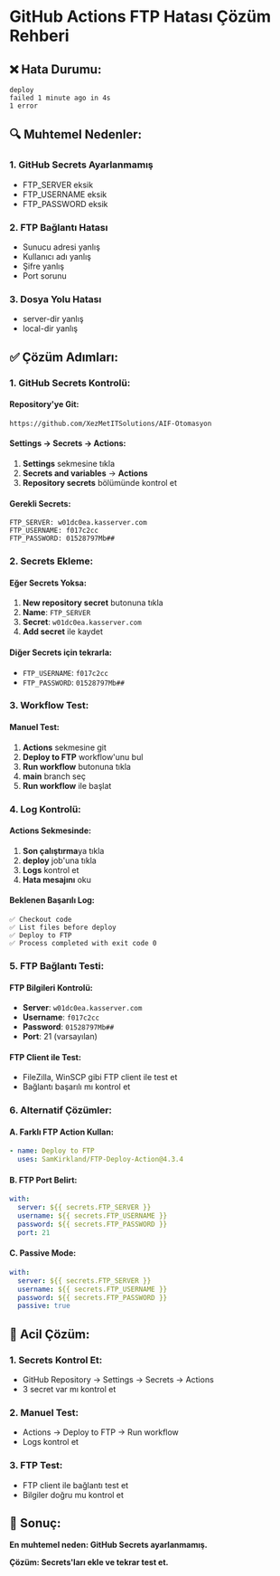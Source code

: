 # GitHub Actions FTP Hatası Çözüm Rehberi

## ❌ **Hata Durumu:**
```
deploy
failed 1 minute ago in 4s
1 error
```

## 🔍 **Muhtemel Nedenler:**

### 1. **GitHub Secrets Ayarlanmamış**
- FTP_SERVER eksik
- FTP_USERNAME eksik  
- FTP_PASSWORD eksik

### 2. **FTP Bağlantı Hatası**
- Sunucu adresi yanlış
- Kullanıcı adı yanlış
- Şifre yanlış
- Port sorunu

### 3. **Dosya Yolu Hatası**
- server-dir yanlış
- local-dir yanlış

## ✅ **Çözüm Adımları:**

### **1. GitHub Secrets Kontrolü:**

#### **Repository'ye Git:**
```
https://github.com/XezMetITSolutions/AIF-Otomasyon
```

#### **Settings → Secrets → Actions:**
1. **Settings** sekmesine tıkla
2. **Secrets and variables** → **Actions**
3. **Repository secrets** bölümünde kontrol et

#### **Gerekli Secrets:**
```
FTP_SERVER: w01dc0ea.kasserver.com
FTP_USERNAME: f017c2cc
FTP_PASSWORD: 01528797Mb##
```

### **2. Secrets Ekleme:**

#### **Eğer Secrets Yoksa:**
1. **New repository secret** butonuna tıkla
2. **Name**: `FTP_SERVER`
3. **Secret**: `w01dc0ea.kasserver.com`
4. **Add secret** ile kaydet

#### **Diğer Secrets için tekrarla:**
- `FTP_USERNAME`: `f017c2cc`
- `FTP_PASSWORD`: `01528797Mb##`

### **3. Workflow Test:**

#### **Manuel Test:**
1. **Actions** sekmesine git
2. **Deploy to FTP** workflow'unu bul
3. **Run workflow** butonuna tıkla
4. **main** branch seç
5. **Run workflow** ile başlat

### **4. Log Kontrolü:**

#### **Actions Sekmesinde:**
1. **Son çalıştırma**ya tıkla
2. **deploy** job'una tıkla
3. **Logs** kontrol et
4. **Hata mesajını** oku

#### **Beklenen Başarılı Log:**
```
✅ Checkout code
✅ List files before deploy
✅ Deploy to FTP
✅ Process completed with exit code 0
```

### **5. FTP Bağlantı Testi:**

#### **FTP Bilgileri Kontrolü:**
- **Server**: `w01dc0ea.kasserver.com`
- **Username**: `f017c2cc`
- **Password**: `01528797Mb##`
- **Port**: 21 (varsayılan)

#### **FTP Client ile Test:**
- FileZilla, WinSCP gibi FTP client ile test et
- Bağlantı başarılı mı kontrol et

### **6. Alternatif Çözümler:**

#### **A. Farklı FTP Action Kullan:**
```yaml
- name: Deploy to FTP
  uses: SamKirkland/FTP-Deploy-Action@4.3.4
```

#### **B. FTP Port Belirt:**
```yaml
with:
  server: ${{ secrets.FTP_SERVER }}
  username: ${{ secrets.FTP_USERNAME }}
  password: ${{ secrets.FTP_PASSWORD }}
  port: 21
```

#### **C. Passive Mode:**
```yaml
with:
  server: ${{ secrets.FTP_SERVER }}
  username: ${{ secrets.FTP_USERNAME }}
  password: ${{ secrets.FTP_PASSWORD }}
  passive: true
```

## 🚨 **Acil Çözüm:**

### **1. Secrets Kontrol Et:**
- GitHub Repository → Settings → Secrets → Actions
- 3 secret var mı kontrol et

### **2. Manuel Test:**
- Actions → Deploy to FTP → Run workflow
- Logs kontrol et

### **3. FTP Test:**
- FTP client ile bağlantı test et
- Bilgiler doğru mu kontrol et

## 🎯 **Sonuç:**

**En muhtemel neden: GitHub Secrets ayarlanmamış.**

**Çözüm: Secrets'ları ekle ve tekrar test et.**
